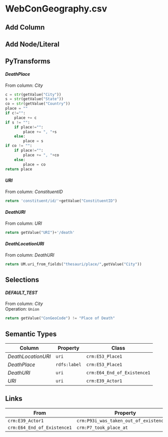 # WebConGeography.csv

## Add Column

## Add Node/Literal

## PyTransforms
#### _DeathPlace_
From column: _City_
``` python
c = str(getValue("City"))
s = str(getValue("State"))
co = str(getValue("Country"))
place = ""
if c!="":
    place += c
if s != "":
    if place!="":
        place += ", "+s
    else:
        place = s
if co != "":
    if place!="":
        place += ", "+co
    else:
        place = co
return place
```

#### _URI_
From column: _ConstituentID_
``` python
return 'constituent/id/'+getValue("ConstituentID")
```

#### _DeathURI_
From column: _URI_
``` python
return getValue("URI")+'/death'
```

#### _DeathLocationURI_
From column: _DeathURI_
``` python
return UM.uri_from_fields("thesauri/place/",getValue("City"))
```


## Selections
#### _DEFAULT_TEST_
From column: _City_
<br>Operation: `Union`
``` python
return getValue("ConGeoCode") != "Place of Death"
```


## Semantic Types
| Column | Property | Class |
|  ----- | -------- | ----- |
| _DeathLocationURI_ | `uri` | `crm:E53_Place1`|
| _DeathPlace_ | `rdfs:label` | `crm:E53_Place1`|
| _DeathURI_ | `uri` | `crm:E64_End_of_Existence1`|
| _URI_ | `uri` | `crm:E39_Actor1`|


## Links
| From | Property | To |
|  --- | -------- | ---|
| `crm:E39_Actor1` | `crm:P93i_was_taken_out_of_existence_by` | `crm:E64_End_of_Existence1`|
| `crm:E64_End_of_Existence1` | `crm:P7_took_place_at` | `crm:E53_Place1`|

